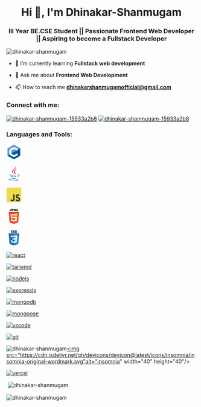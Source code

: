
<h1 align="center">Hi 👋, I'm Dhinakar-Shanmugam</h1>
<h3 align="center">III Year BE.CSE Student || Passionate Frontend Web Developer || Aspiring to become a Fullstack Developer</h3>

<p align="left"> <img src="https://komarev.com/ghpvc/?username=dhinakar-shanmugam&label=Profile%20views&color=0e75b6&style=flat" alt="dhinakar-shanmugam" /> </p>

- 🌱 I’m currently learning **Fullstack web development**

- 💬 Ask me about **Frontend Web Development**

- 📫 How to reach me **dhinakarshanmugamofficial@gmail.com**


<h3 align="left">Connect with me:</h3>
<p align="left">
<a href="https://linkedin.com/in/dhinakar-shanmugam-15933a2b8" target="blank"><img align="center" src="https://raw.githubusercontent.com/rahuldkjain/github-profile-readme-generator/master/src/images/icons/Social/linked-in-alt.svg" alt="dhinakar-shanmugam-15933a2b8" height="30" width="40" /></a>
 <a href="https://leetcode.com/u/dhinakarshanmugamofficial/" target="blank"><img align="center" src="https://img.icons8.com/external-tal-revivo-color-tal-revivo/24/external-level-up-your-coding-skills-and-quickly-land-a-job-logo-color-tal-revivo.png" alt="dhinakar-shanmugam-15933a2b8" height="30" width="40" /></a>
</p>

<h3 align="left">Languages and Tools:</h3>

 </a> <a href="https://www.cprogramming.com/" target="_blank" rel="noreferrer"> <img src="https://raw.githubusercontent.com/devicons/devicon/master/icons/c/c-original.svg" alt="c" width="40" height="40"/> </a>  
 
 <a href="https://www.java.com" target="_blank" rel="noreferrer"> <img src="https://raw.githubusercontent.com/devicons/devicon/master/icons/java/java-original.svg" alt="java" width="40" height="40"/> </a> 
 
  <a href="https://developer.mozilla.org/en-US/docs/Web/JavaScript" target="_blank" rel="noreferrer"> <img src="https://raw.githubusercontent.com/devicons/devicon/master/icons/javascript/javascript-original.svg" alt="javascript" width="40" height="40"/> </a> 
  
 
 <a href="https://www.w3.org/html/" target="_blank" rel="noreferrer"> <img src="https://raw.githubusercontent.com/devicons/devicon/master/icons/html5/html5-original-wordmark.svg" alt="html5" width="40" height="40"/> </a> 
 
 <a href="https://www.w3schools.com/css/" target="_blank" rel="noreferrer"> <img src="https://raw.githubusercontent.com/devicons/devicon/master/icons/css3/css3-original-wordmark.svg" alt="css3" width="40" height="40"/> </a><p align="left"> 

 <a href="" target="_blank" rel="noreferrer"> <img src="https://cdn.jsdelivr.net/gh/devicons/devicon@latest/icons/react/react-original-wordmark.svg" alt="react" width="40" height="40"/> </a><p align="left"> 

 <a href="" target="_blank" rel="noreferrer"> <img src="https://cdn.jsdelivr.net/gh/devicons/devicon@latest/icons/tailwindcss/tailwindcss-original.svg" alt="tailwind" width="40" height="40"/> </a><p align="left"> 

 <a href="" target="_blank" rel="noreferrer"> <img src="https://cdn.jsdelivr.net/gh/devicons/devicon@latest/icons/nodejs/nodejs-original-wordmark.svg" alt="nodejs" width="40" height="40"/> </a><p align="left"> 

 <a href="" target="_blank" rel="noreferrer"> <img src="https://cdn.jsdelivr.net/gh/devicons/devicon@latest/icons/express/express-original-wordmark.svg" alt="expressjs" width="40" height="40"/> </a><p align="left"> 

 <a href="" target="_blank" rel="noreferrer"> <img src="https://cdn.jsdelivr.net/gh/devicons/devicon@latest/icons/mongodb/mongodb-plain-wordmark.svg" alt="mongodb" width="40" height="40"/> </a><p align="left"> 

 <a href="" target="_blank" rel="noreferrer"> <img src="https://cdn.jsdelivr.net/gh/devicons/devicon@latest/icons/mongoose/mongoose-original-wordmark.svg" alt="mongoose" width="40" height="40"/> </a><p align="left">

 <a href="" target="_blank" rel="noreferrer"> <img src="https://cdn.jsdelivr.net/gh/devicons/devicon@latest/icons/vscode/vscode-original.svg" alt="vscode" width="40" height="40"/> </a><p align="left">
 
<a href="https://git-scm.com/" target="_blank" rel="noreferrer"> <img src="https://www.vectorlogo.zone/logos/git-scm/git-scm-icon.svg" alt="git" width="40" height="40"/> </a>
 
<p><img align="left" src="https://github-readme-stats.vercel.app/api/top-langs?username=dhinakar-shanmugam&show_icons=true&locale=en&layout=compact" alt="dhinakar-shanmugam" /></p>

<a href="" target="_blank" rel="noreferrer"> <img src="https://cdn.jsdelivr.net/gh/devicons/devicon@latest/icons/insomnia/insomnia-original-wordmark.svg"alt="insomnia" width="40" height="40"/> </a><p align="left">

<a href="" target="_blank" rel="noreferrer"> <img src="https://cdn.jsdelivr.net/gh/devicons/devicon@latest/icons/vercel/vercel-original-wordmark.svg" alt="vercel" width="40" height="40"/> </a><p align="left">

<p>&nbsp;<img align="center" src="https://github-readme-stats.vercel.app/api?username=dhinakar-shanmugam&show_icons=true&locale=en" alt="dhinakar-shanmugam" /></p>

<p><img align="center" src="https://github-readme-streak-stats.herokuapp.com/?user=dhinakar-shanmugam&" alt="dhinakar-shanmugam" /></p>
